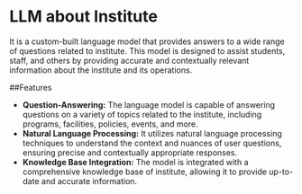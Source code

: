 # LLM about Institute
It is a custom-built language model that provides answers to a wide range of questions related to institute. This model is designed to assist students, staff, and others by providing accurate and contextually relevant information about the institute and its operations.

##Features
- **Question-Answering:** The language model is capable of answering questions on a variety of topics related to the institute, including programs, facilities, policies, events, and more.
- **Natural Language Processing:** It utilizes natural language processing techniques to understand the context and nuances of user questions, ensuring precise and contextually appropriate responses.
- **Knowledge Base Integration:** The model is integrated with a comprehensive knowledge base of institute, allowing it to provide up-to-date and accurate information.
